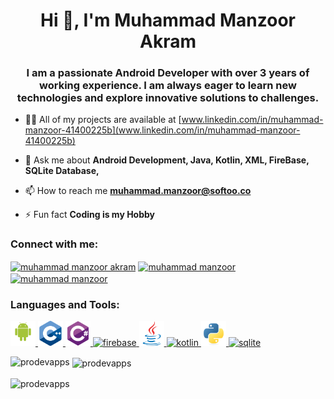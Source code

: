<h1 align="center">Hi 👋, I'm Muhammad Manzoor Akram</h1>
<h3 align="center">I am a passionate Android Developer with over 3 years of working experience. I am always eager to learn new technologies and explore innovative solutions to challenges.</h3>

- 👨‍💻 All of my projects are available at [www.linkedin.com/in/muhammad-manzoor-41400225b](www.linkedin.com/in/muhammad-manzoor-41400225b)

- 💬 Ask me about **Android Development, Java, Kotlin, XML, FireBase, SQLite Database,**

- 📫 How to reach me **muhammad.manzoor@softoo.co**

- ⚡ Fun fact **Coding is my Hobby**

<h3 align="left">Connect with me:</h3>
<p align="left">
<a href="https://linkedin.com/in/muhammad manzoor akram" target="blank"><img align="center" src="https://raw.githubusercontent.com/rahuldkjain/github-profile-readme-generator/master/src/images/icons/Social/linked-in-alt.svg" alt="muhammad manzoor akram" height="30" width="40" /></a>
<a href="https://stackoverflow.com/users/muhammad manzoor" target="blank"><img align="center" src="https://raw.githubusercontent.com/rahuldkjain/github-profile-readme-generator/master/src/images/icons/Social/stack-overflow.svg" alt="muhammad manzoor" height="30" width="40" /></a>
<a href="https://www.behance.net/muhammad manzoor" target="blank"><img align="center" src="https://raw.githubusercontent.com/rahuldkjain/github-profile-readme-generator/master/src/images/icons/Social/behance.svg" alt="muhammad manzoor" height="30" width="40" /></a>
</p>

<h3 align="left">Languages and Tools:</h3>
<p align="left"> <a href="https://developer.android.com" target="_blank" rel="noreferrer"> <img src="https://raw.githubusercontent.com/devicons/devicon/master/icons/android/android-original-wordmark.svg" alt="android" width="40" height="40"/> </a> <a href="https://www.w3schools.com/cpp/" target="_blank" rel="noreferrer"> <img src="https://raw.githubusercontent.com/devicons/devicon/master/icons/cplusplus/cplusplus-original.svg" alt="cplusplus" width="40" height="40"/> </a> <a href="https://www.w3schools.com/cs/" target="_blank" rel="noreferrer"> <img src="https://raw.githubusercontent.com/devicons/devicon/master/icons/csharp/csharp-original.svg" alt="csharp" width="40" height="40"/> </a> <a href="https://firebase.google.com/" target="_blank" rel="noreferrer"> <img src="https://www.vectorlogo.zone/logos/firebase/firebase-icon.svg" alt="firebase" width="40" height="40"/> </a> <a href="https://www.java.com" target="_blank" rel="noreferrer"> <img src="https://raw.githubusercontent.com/devicons/devicon/master/icons/java/java-original.svg" alt="java" width="40" height="40"/> </a> <a href="https://kotlinlang.org" target="_blank" rel="noreferrer"> <img src="https://www.vectorlogo.zone/logos/kotlinlang/kotlinlang-icon.svg" alt="kotlin" width="40" height="40"/> </a> <a href="https://www.python.org" target="_blank" rel="noreferrer"> <img src="https://raw.githubusercontent.com/devicons/devicon/master/icons/python/python-original.svg" alt="python" width="40" height="40"/> </a> <a href="https://www.sqlite.org/" target="_blank" rel="noreferrer"> <img src="https://www.vectorlogo.zone/logos/sqlite/sqlite-icon.svg" alt="sqlite" width="40" height="40"/> </a> </p>

<p><img align="left" src="https://github-readme-stats.vercel.app/api/top-langs?username=prodevapps&show_icons=true&locale=en&layout=compact" alt="prodevapps" /></p>

<p>&nbsp;<img align="center" src="https://github-readme-stats.vercel.app/api?username=prodevapps&show_icons=true&locale=en" alt="prodevapps" /></p>

<p><img align="center" src="https://github-readme-streak-stats.herokuapp.com/?user=prodevapps&" alt="prodevapps" /></p>
